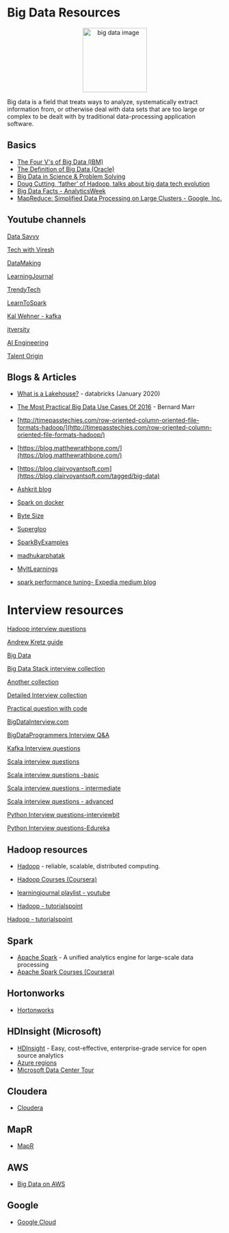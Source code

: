 # Big Data Resources

<p  align="center"><img  height="150"  src="https://encrypted-tbn0.gstatic.com/images?q=tbn%3AANd9GcS49q6QANcgrP1v4WYyWsdQPninNpn1j72c7w&usqp=CAU" alt="big data image"></p>

Big data is a field that treats ways to analyze, systematically extract information from, or otherwise deal with data sets that are too large or complex to be dealt with by traditional data-processing application software. 

## Basics
* [The Four V's of Big Data (IBM)](https://www.ibmbigdatahub.com/infographic/four-vs-big-data)
* [The Definition of Big Data (Oracle)](https://www.oracle.com/big-data/guide/what-is-big-data.html)
* [Big Data in Science & Problem Solving](https://international-soil-radiocarbon-database.github.io/SOC-Hub/2018/06/27/Bigdata-Ag/)
* [Doug Cutting, ‘father’ of Hadoop, talks about big data tech evolution](https://www.computerweekly.com/news/450420002/Doug-Cutting-father-of-Hadoop-talks-about-big-data-tech-evolution)
* [Big Data Facts  - AnalyticsWeek ](https://analyticsweek.com/content/big-data-facts/)
* [MapReduce: Simplified Data Processing on Large Clusters - Google, Inc.](https://static.googleusercontent.com/media/research.google.com/en//archive/mapreduce-osdi04.pdf)

## Youtube channels
[Data Savvy](https://www.youtube.com/watch?v=jBArqO7isdg&list=PL9sbKmQTkW05mXqnq1vrrT8pCsEa53std)

[Tech with Viresh](https://www.youtube.com/channel/UCZqHmLZxX0KC6PiJHETflOg)

[DataMaking](https://www.youtube.com/channel/UCFQucNX7WsUwaWGNTrn6bIQ)

[LearningJournal](https://www.youtube.com/channel/UC8OU1Tc1kxiI37uXBAbTX7A)

[TrendyTech](https://www.youtube.com/channel/UCbTggJVf0NDTfWX-C_gUGSg)

[LearnToSpark](https://www.youtube.com/channel/UCl8BC-R6fqITW9UrSXj5Uxg/videos)

[Kal Wehner - kafka](https://www.youtube.com/user/megachucky/videos)

[itversity](https://www.youtube.com/channel/UCakdSIPsJqiOLqylgoYmwQg)

[AI Engineering](https://www.youtube.com/channel/UCwBs8TLOogwyGd0GxHCp-Dw)

[Talent Origin](https://www.youtube.com/channel/UCidQrtaWcEJ-1E-ikTP35qg/featured)

## Blogs & Articles
* [What is a Lakehouse?](https://databricks.com/blog/2020/01/30/what-is-a-data-lakehouse.html) - databricks (January 2020)
* [The Most Practical Big Data Use Cases Of 2016](https://www.forbes.com/sites/bernardmarr/2016/08/25/the-most-practical-big-data-use-cases-of-2016/) - Bernard Marr
* [http://timepasstechies.com/row-oriented-column-oriented-file-formats-hadoop/](http://timepasstechies.com/row-oriented-column-oriented-file-formats-hadoop/)

* [https://blog.matthewrathbone.com/](https://blog.matthewrathbone.com/)

* [https://blog.clairvoyantsoft.com](https://blog.clairvoyantsoft.com/tagged/big-data)

* [Ashkrit blog](http://ashkrit.blogspot.com/)

* [Spark on docker](https://towardsdatascience.com/diy-apache-spark-docker-bb4f11c10d24)

* [Byte Size](https://www.pavanpkulkarni.com/blog/13-spark-on-docker/)

* [Supergloo](https://supergloo.com/spark-tutorial/spark-tutorials-scala/)

* [SparkByExamples](https://sparkbyexamples.com/)

* [madhukarphatak](http://blog.madhukaraphatak.com/)

* [MyItLearnings](http://myitlearnings.com/)

* [spark performance tuning- Expedia medium blog](https://medium.com/expedia-group-tech/part-5-how-to-resolve-common-errors-when-switching-to-cost-efficient-apache-spark-executor-36e8d4290536)

# Interview resources
[Hadoop interview questions](https://www.besanttechnologies.com/hadoop-interview-questions-and-answers)

[Andrew Kretz guide](https://github.com/andkret/Cookbook/blob/master/sections/08-InterviewQuestions.md)

[Big Data](https://github.com/PrashantM89/BigData_Interview_QA/blob/master/Interview_Q%26A.txt)

[Big Data Stack interview collection](https://github.com/hemant-rout/BigDataInterview)

[Another collection](https://github.com/UpendraNallabolu/BigData_InterviewQuestions)

[Detailed Interview collection](https://github.com/SatyaRaghuNandan/BigData-Interview-Prep)

[Practical question with code](https://github.com/amarkum/interview-brushups)

[BigDataInterview.com](bigdatainterview.com)

[BigDataProgrammers Interview Q&A](https://bigdataprogrammers.com/interview-qa/)

[Kafka Interview questions](https://www.onlineinterviewquestions.com/apache-kafka-interview-questions)

[Scala interview questions](https://github.com/Jarlakxen/Scala-Interview-Questions)

[Scala interview questions -basic](https://www.journaldev.com/8958/scala-interview-questions-answers)

[Scala interview questions - intermediate](https://www.journaldev.com/9663/scala-interview-questions)

[Scala interview questions - advanced](https://www.journaldev.com/8960/scala-advanced-interview-questions)

[Python Interview questions-interviewbit](https://www.interviewbit.com/python-interview-questions/)

[Python Interview questions-Edureka](https://www.interviewbit.com/python-interview-questions/)

## Hadoop resources
   * [Hadoop](https://hadoop.apache.org/) - reliable, scalable, distributed computing.
   * [Hadoop Courses (Coursera)](https://www.coursera.org/search?query=hadoop&)
   * [learningjournal playlist - youtube](https://www.youtube.com/watch?v=KZwb-QTmxks&list=PLkz1SCf5iB4dw3jbRo0SYCk2urRESUA3v)

   * [Hadoop - tutorialspoint](https://www.tutorialspoint.com/hadoop/hadoop_hdfs_overview.htm)

[Hadoop - tutorialspoint](https://www.tutorialspoint.com/hadoop/hadoop_hdfs_overview.htm)
## Spark
   * [Apache Spark](https://spark.apache.org/) - A unified analytics engine for large-scale data processing
   * [Apache Spark Courses (Coursera)](https://www.coursera.org/courses?query=apache%20spark)
## Hortonworks
   * [Hortonworks](https://hortonworks.com/)
## HDInsight (Microsoft)
   * [HDInsight](https://azure.microsoft.com/en-in/services/hdinsight/?cdn=disable) - Easy, cost-effective, enterprise-grade service for open source analytics
   * [Azure regions](https://azure.microsoft.com/en-in/global-infrastructure/regions/)
   * [Microsoft Data Center Tour](https://www.youtube.com/watch?v=9VWA-7_-Pb0)
## Cloudera
   * [Cloudera](https://www.cloudera.com/)
## MapR
   * [MapR](https://mapr.com/)
## AWS
* [Big Data on AWS](https://aws.amazon.com/big-data/getting-started/)
## Google
* [Google Cloud](https://cloud.google.com/solutions/big-data/)
